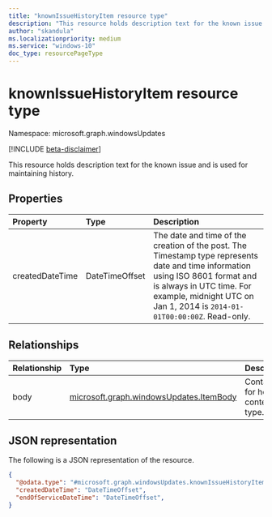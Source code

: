 ```yaml
---
title: "knownIssueHistoryItem resource type"
description: "This resource holds description text for the known issue and is used for maintaining history."
author: "skandula"
ms.localizationpriority: medium
ms.service: "windows-10"
doc_type: resourcePageType
---
```


# knownIssueHistoryItem resource type

Namespace: microsoft.graph.windowsUpdates

[!INCLUDE [beta-disclaimer](../../includes/beta-disclaimer.md)]

 This resource holds description text for the known issue and is used for maintaining history.


## Properties
|Property|Type|Description|
|:---|:---|:---|
|createdDateTime|DateTimeOffset|The date and time of the creation of the post. The Timestamp type represents date and time information using ISO 8601 format and is always in UTC time. For example, midnight UTC on Jan 1, 2014 is `2014-01-01T00:00:00Z`. Read-only.|


## Relationships
|Relationship|Type|Description|
|:---|:---|:---|
|body| [microsoft.graph.windowsUpdates.ItemBody](.../resources/windowsupdates.itembody.md)| Container for holding content and type. |

## JSON representation
The following is a JSON representation of the resource.
<!-- {
  "blockType": "resource",
  "keyProperty": "id",
  "@odata.type": "microsoft.graph.windowsUpdates.knownIssueHistoryItem",
  "openType": false
}
-->
``` json
{
  "@odata.type": "#microsoft.graph.windowsUpdates.knownIssueHistoryItem",
  "createdDateTime": "DateTimeOffset",
  "endOfServiceDateTime": "DateTimeOffset",  
}
```
